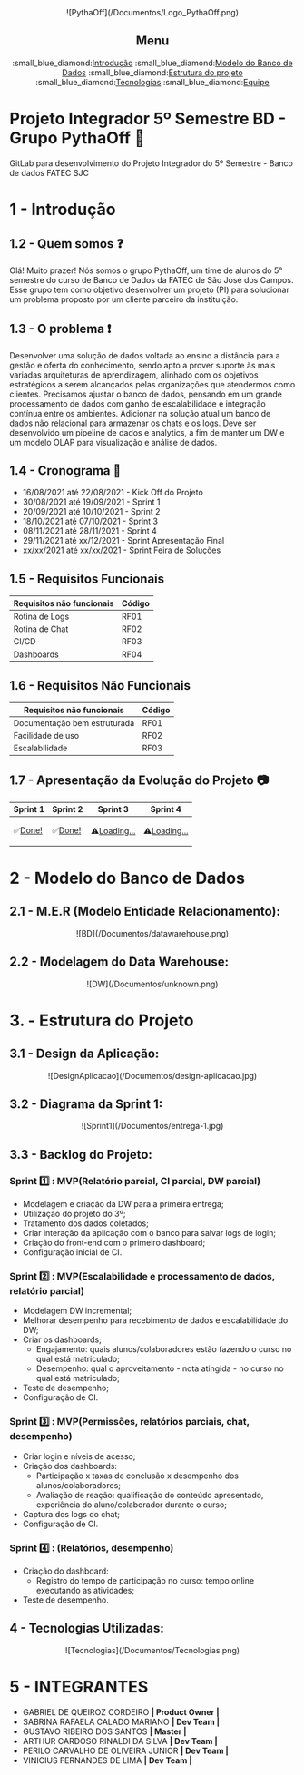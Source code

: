<div align="center">
      ![PythaOff](/Documentos/Logo_PythaOff.png)
</div>

<div align="center">
      <h2>Menu</h2>
      <p>
            :small_blue_diamond:<a href="#introducao">Introdução</a>
            :small_blue_diamond:<a href="#bd">Modelo do Banco de Dados</a>
            :small_blue_diamond:<a href="#estrutura">Estrutura do projeto</a>
            :small_blue_diamond:<a href="#tecnologia">Tecnologias</a>
            :small_blue_diamond:<a href="#equipe">Equipe</a>
      </p>
</div>


# <h1>Projeto Integrador 5º Semestre BD - Grupo PythaOff :no_mobile_phones:</h1>

GitLab para desenvolvimento do Projeto Integrador do 5º Semestre - Banco de dados FATEC SJC


<a name="introducao"></a>
# 1 - Introdução
## 1.2 - Quem somos :question:
Olá! Muito prazer! 
Nós somos o grupo PythaOff, um time de alunos do 5° semestre do curso de Banco de Dados da FATEC de São José dos Campos. Esse grupo tem como objetivo desenvolver um projeto (PI) para solucionar um problema proposto por um cliente parceiro da instituição.

## 1.3 - O problema :exclamation:
Desenvolver uma solução de dados voltada ao ensino a distância para a gestão e oferta do conhecimento, sendo apto a prover suporte às mais 
variadas arquiteturas de aprendizagem, alinhado com os objetivos estratégicos a serem alcançados pelas organizações que atendermos 
como clientes. Precisamos ajustar o banco de dados, pensando em um grande processamento de dados com ganho de escalabilidade e 
integração contínua entre os ambientes. Adicionar na solução atual um banco de dados não relacional para armazenar os chats e os logs. 
Deve ser desenvolvido um pipeline de dados e analytics, a fim de manter um DW e um modelo OLAP para visualização e análise de dados.

## 1.4 - Cronograma :calendar:
* 16/08/2021 até 22/08/2021 - Kick Off do Projeto
* 30/08/2021 até 19/09/2021 - Sprint 1
* 20/09/2021 até 10/10/2021 - Sprint 2
* 18/10/2021 até 07/10/2021 - Sprint 3
* 08/11/2021 até 28/11/2021 - Sprint 4
* 29/11/2021 até xx/12/2021 - Sprint Apresentação Final
* xx/xx/2021 até xx/xx/2021 - Sprint Feira de Soluções

## 1.5 - Requisitos Funcionais

| Requisitos não funcionais             |  Código |                                                                                                                                    
| ----------------------------------|---------|
|Rotina de Logs             |RF01     |
|Rotina de Chat                |RF02     |
|CI/CD        |RF03     | 
|Dashboards        |RF04     | 
## 1.6 - Requisitos Não Funcionais

| Requisitos não funcionais             |  Código |                                                                                                                                    
| ----------------------------------|---------|
|Documentação bem estruturada             |RF01     |
|Facilidade de uso                |RF02     |
|Escalabilidade        |RF03     |

## 1.7 - Apresentação da Evolução do Projeto :camera:
| Sprint 1  | Sprint 2 | Sprint 3 | Sprint 4 |
|--------- |--------- |--------- |--------- |
|<p>:white_check_mark:<a href="#sprint01">Done! </a></p>|<p>:white_check_mark:<a href="#sprint02">Done! </a></p>|<p>:warning:<a href="#sprint03">Loading...</a></p>|<p>:warning:<a href="#sprint04">Loading...</a></p>|

<a name="bd"></a>
# 2 - Modelo do Banco de Dados
## 2.1 - M.E.R (Modelo Entidade Relacionamento):
<div align="center">
      ![BD](/Documentos/datawarehouse.png)
</div>

## 2.2 - Modelagem do Data Warehouse:
<div align="center">
      ![DW](/Documentos/unknown.png)
</div>


<a name="estrutura"></a>
# 3. - Estrutura do Projeto

## 3.1 - Design da Aplicação:
<div align="center">
      ![DesignAplicacao](/Documentos/design-aplicacao.jpg)
</div>

## 3.2 - Diagrama da Sprint 1:
<div align="center">
      ![Sprint1](/Documentos/entrega-1.jpg)
</div>

## 3.3 - Backlog do Projeto:

<a name="sprint01"></a>
### Sprint :one: : MVP(Relatório parcial, CI parcial, DW parcial)
* Modelagem e criação da DW para a primeira entrega;
* Utilização do projeto do 3º;
* Tratamento dos dados coletados;
* Criar interação da aplicação com o banco para salvar logs de login;
* Criação do front-end com o primeiro dashboard;
* Configuração inicial de CI.

<a name="sprint02"></a>
### Sprint :two: : MVP(Escalabilidade e processamento de dados, relatório parcial)
* Modelagem DW incremental;
* Melhorar desempenho para recebimento de dados e escalabilidade do DW;
* Criar os dashboards;
  * Engajamento: quais alunos/colaboradores estão fazendo o curso no qual está matriculado;
  * Desempenho: qual o aproveitamento - nota atingida - no curso no qual está matriculado;
* Teste de desempenho;
* Configuração de CI.

<a name="sprint03"></a>
### Sprint :three: : MVP(Permissões, relatórios parciais, chat, desempenho)
* Criar login e níveis de acesso;
* Criação dos dashboards:
  * Participação x taxas de conclusão x desempenho dos alunos/colaboradores;
  * Avaliação de reação: qualificação do conteúdo apresentado, experiência do aluno/colaborador durante o curso;
* Captura dos logs do chat;
* Configuração de CI.


<a name="sprint04"></a>
### Sprint :four: : (Relatórios, desempenho)
* Criação do dashboard:
  * Registro do tempo de participação no curso: tempo online executando as atividades;
* Teste de desempenho.

<a name="tecnologia"></a>
## 4 - Tecnologias Utilizadas:
<div align="center">
      ![Tecnologias](/Documentos/Tecnologias.png)
</div>


<a name="equipe"></a>
# 5 - INTEGRANTES

 * GABRIEL DE QUEIROZ CORDEIRO **| Product Owner |**
 * SABRINA RAFAELA CALADO MARIANO **| Dev Team |**
 * GUSTAVO RIBEIRO DOS SANTOS **| Master |**
 * ARTHUR CARDOSO RINALDI DA SILVA **| Dev Team |**
 * PERILO CARVALHO DE OLIVEIRA JUNIOR **| Dev Team |**
 * VINICIUS FERNANDES DE LIMA **| Dev Team |**

